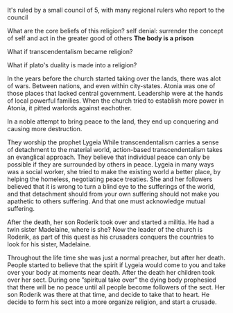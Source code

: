 It's ruled by a small council of 5, with many regional rulers who report to the council

What are the core beliefs of this religion?
self denial: surrender the concept of self and act in the greater good of others
**The body is a prison**

What if transcendentalism became religion?

What if plato's duality is made into a religion?

In the years before the church started taking over the lands, there was alot of wars.
Between nations, and even within city-states. Atonia was one of those places that lacked central government.
Leadership were at the hands of local powerful families. When the church tried to establish more power in Atonia, it pitted warlords against eachother.

In a noble attempt to bring peace to the land, they end up conquering and causing more destruction.

They worship the prophet Lygeia
While transcendentalism carries a sense of detachment to the material world, action-based transcendentalism takes an evanglical approach. They believe that individual peace can only be possible if they are surrounded by others in peace. Lygeia in many ways was a social worker, she tried to make the existing world a better place, by helping the homeless, negotiating peace treaties. She and her followers believed that it is wrong to turn a blind eye to the sufferings of the world, and that detachment should from your own suffering should not make you apathetic to others suffering. And that one must acknowledge mutual suffering.

After the death, her son Roderik took over and started a militia. He had a twin sister Madelaine, where is she? Now the leader of the church is Roderik, as part of this quest as his crusaders conquers the countries to look for his sister,  Madelaine.

Throughout the life time she was just a normal preacher, but after her death. People started to believe that the spirit if Lygeia would come to you and take over your body at moments near death. After the death her children took over her sect. During one ”spiritual take over” the dying body prophesied that there will be no peace until all people become followers of the sect. Her son Roderik was there at that time, and decide to take that to heart. He decide to form his sect into a more organize religion, and start a crusade.
